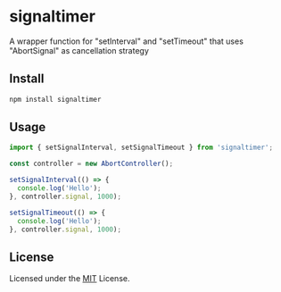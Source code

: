 # signaltimer
A wrapper function for "setInterval" and "setTimeout" that uses "AbortSignal" as cancellation strategy

## Install

```bash
npm install signaltimer
```

## Usage

```js
import { setSignalInterval, setSignalTimeout } from 'signaltimer';

const controller = new AbortController();

setSignalInterval(() => {
  console.log('Hello');
}, controller.signal, 1000);

setSignalTimeout(() => {
  console.log('Hello');
}, controller.signal, 1000);
```

## License
Licensed under the [MIT](LICENSE) License.
